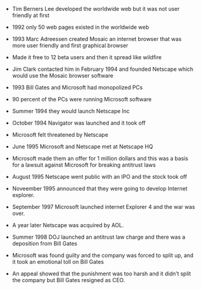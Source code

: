 * Tim Berners Lee developed the worldwide web but it was not user friendly at first

* 1992 only 50 web pages existed in the worldwide web

* 1993 Marc Adreessen created Mosaic an internet browser that was more user friendly and first graphical browser
* Made it free to 12 beta users and then it spread like wildfire

* Jim Clark contacted him in February 1994 and founded Netscape which would use the Mosaic browser software

* 1993 Bill Gates and Microsoft had monopolized PCs 
* 90 percent of the PCs were running Microsoft software

* Summer 1994 they would launch Netscape Inc
* October 1994 Navigator was launched and it took off

* Microsoft felt threatened by Netscape 

* June 1995 Microsoft and Netscape met at Netscape HQ
* Microsoft made them an offer for 1 million dollars and this was a basis for a lawsuit against Microsoft for breaking antitrust laws

* August 1995 Netscape went public with an IPO and the stock took off

* Noveember 1995 announced that they were going to develop Internet explorer.

* September 1997 Microsoft launched internet Explorer 4 and the war was over.
* A year later Netscape was acquired by AOL.

* Summer 1998 DOJ launched an antitrust law charge and there was a deposition from Bill Gates

* Microsoft was found guilty and the company was forced to split up, and it took an emotional toll on Bill Gates
* An appeal showed that the punishment was too harsh and it didn’t split the company but Bill Gates resigned as CEO.
